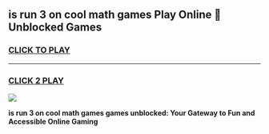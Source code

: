 
## is run 3 on cool math games Play Online 👋 Unblocked Games
<h3>
<a href="https://news.freeplayer.one?title=is_run_3_on_cool_math_games&ref=17CMG">CLICK TO PLAY</a></h3>
<hr>

<h3>
<a href="https://news.freeplayer.one?title=is_run_3_on_cool_math_games&ref=17CMG">CLICK 2 PLAY</a>
  
</h3>

<a href="https://news.freeplayer.one?title=is_run_3_on_cool_math_games&ref=17CMG/"><img src="https://clearcache.store/games.png"></a>


**is run 3 on cool math games games unblocked: Your Gateway to Fun and Accessible Online Gaming**
